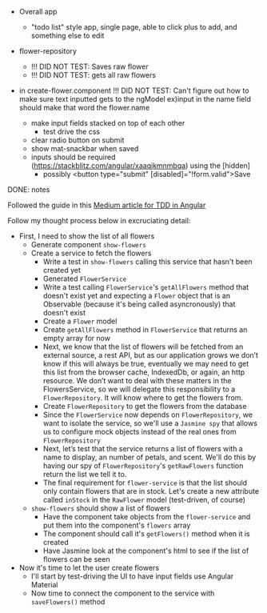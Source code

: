 - Overall app
  - "todo list" style app, single page, able to click plus to add, and something else to edit

- flower-repository
  - !!! DID NOT TEST: Saves raw flower
  - !!! DID NOT TEST: gets all raw flowers

- in create-flower.component 
    !!! DID NOT TEST: Can't figure out how to make sure text inputted gets to the ngModel ex)input in the name field should make that word the flower.name
    - make input fields stacked on top of each other
        - test drive the css
    - clear radio button on submit
    - show mat-snackbar when saved
    - inputs should be required (https://stackblitz.com/angular/xaaqjkmnmbqa) using the [hidden]
        - possibly <button type="submit" [disabled]="!form.valid">Save</button>

DONE: notes

Followed the guide in this [Medium article for TDD in Angular](https://medium.com/@johncol/test-driven-development-and-angular-9110d62ce7ec)

Follow my thought process below in excruciating detail:

- First, I need to show the list of all flowers
  - Generate component `show-flowers`
  - Create a service to fetch the flowers
    - Write a test in `show-flowers` calling this service that hasn't been created yet
    - Generated `FlowerService`
    - Write a test calling `FlowerService`'s `getAllFlowers` method that doesn't exist yet and expecting a `Flower` object that is an Observable (because it's being called asyncronously) that doesn't exist
    - Create a `Flower` model
    - Create `getAllFlowers` method in `FlowerService` that returns an empty array for now
    - Next, we know that the list of flowers will be fetched from an external source, a rest API, but as our application grows we don’t know if this will always be true, eventually we may need to get this list from the browser cache, IndexedDb, or again, an http resource. We don’t want to deal with these matters in the FlowersService, so we will delegate this responsibility to a `FlowerRepository`. It will know where to get the flowers from.
    - Create `FlowerRepository` to get the flowers from the database
    - Since the `FlowerService` now depends on `FlowerRepository`, we want to isolate the service, so we'll use a `Jasmine spy` that allows us to configure mock objects instead of the real ones from `FlowerRepository`
    - Next, let’s test that the service returns a list of flowers with a name to display, an number of petals, and scent. We'll do this by having our spy of `FlowerRepository`'s `getRawFlowers` function return the list we tell it to.
    - The final requirement for `flower-service` is that the list should only contain flowers that are in stock. Let's create a new attribute called `inStock` in the `RawFlower` model (test-driven, of course)
  - `show-flowers` should show a list of flowers
    - Have the component take objects from the `flower-service` and put them into the component's `flowers` array
    - The component should call it's `getFlowers()` method when it is created
    - Have Jasmine look at the component's html to see if the list of flowers can be seen
- Now it's time to let the user create flowers
  - I'll start by test-driving the UI to have input fields use Angular Material
  - Now time to connect the component to the service with `saveFlowers()` method